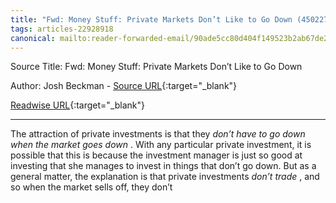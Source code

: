 ```yaml
---
title: "Fwd: Money Stuff: Private Markets Don’t Like to Go Down (450227275)"
tags: articles-22928918
canonical: mailto:reader-forwarded-email/90ade5cc80d404f149523b2ab67de266
---
```


Source Title: Fwd: Money Stuff: Private Markets Don’t Like to Go Down

Author: Josh Beckman - [Source URL](mailto:reader-forwarded-email/90ade5cc80d404f149523b2ab67de266){:target="_blank"}

[Readwise URL](https://readwise.io/open/450227275){:target="_blank"}

---

The attraction of private investments is that they *don’t have to go down when the market goes down* . With any particular private investment, it is possible that this is because the investment manager is just so good at investing that she manages to invest in things that don’t go down. But as a general matter, the explanation is that private investments *don’t trade* , and so when the market sells off, they don’t
